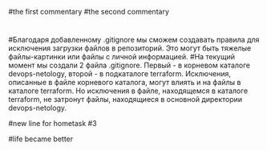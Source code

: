 #the first commentary
#the second commentary
#
#
#Благодаря добавленному .gitignore мы сможем создавать правила для исключения загрузки файлов в репозиторий. Это могут быть тяжелые файлы-картинки или файлы с личной информацией.
#На текущий момент мы создали 2 файла .gitignore. Первый - в корневом каталоге devops-netology, второй - в подкаталоге terraform. Исключения, описанные в файле корневого каталога, могут влиять и на файлы в каталоге terraform. Но исключения в файле, находящемся в каталоге terraform, не затронут файлы, находящиеся в основной директории devops-netology.

#new line for hometask #3

#life became better
